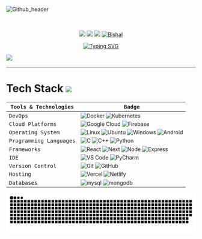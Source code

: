 <!--- ------------------------------------------------------------------------------------------------------------------------------------------------------ .-->
<!--- -- Custom Designed Banner ---------------------------------------------------------------------------------------------------------------------------- -->
<!--- ------------------------------------------------------------------------------------------------------------------------------------------------------ -->


![Github_header](https://user-images.githubusercontent.com/74038190/213910845-af37a709-8995-40d6-be59-724526e3c3d7.gif)

    
<!--- ------------------------------------------------------------------------------------------------------------------------------------------------------ -->
<!--- -- Visitor Badge + Links ----------------------------------------------------------------------------------------------------------------------------- -->
<!--- ------------------------------------------------------------------------------------------------------------------------------------------------------ -->

<div align="center">
<!--   <img src="https://api.visitorbadge.io/api/visitors?path=https%3A%2F%2Fgithub.com%2Fmdazfar2%2Fmdazfar2&label=VISITORS&labelColor=%23000&countColor=%230A0209" /> -->
  <br><br>
  <a href="https://instagram.com/01bs10"><img src="https://img.shields.io/badge/Instagram-d5d5d5?style=for-the-badge&logo=instagram&logoColor=0A0209"/></a>
  <a href="http://www.linkedin.com/in/bishalsaraniah/"><img src="https://img.shields.io/badge/LinkedIn-d5d5d5?style=for-the-badge&logo=linkedin&logoColor=0A0209"/></a>
  <a href="mailto:mindyourownbusiness4a1@gmail.com"><img src="https://img.shields.io/badge/Gmail-d5d5d5?style=for-the-badge&logo=gmail&logoColor=0A0209" /></a>
<!--   <a href="https://discordapp.com/users/877531143610708028"><img src="https://img.shields.io/badge/Discord-d5d5d5?style=for-the-badge&logo=discord&logoColor=0A0209" alt="Bishal" ></a> -->
  <a href="https://twitter.com/bishalsaraniah"><img src="https://img.shields.io/badge/Twitter-d5d5d5?style=for-the-badge&logo=twitter&logoColor=0A0209" alt="Bishal" ></a>
</div>

<div align="center">
    
[![Typing SVG](<https://readme-typing-svg.demolab.com?font=Oswald&pause=1000&color=F7D958&width=435&lines=FULL+STACK+WEB+DEVELOPER;EXPERIENCED+UI%2FUX+DESIGNER;ALWAYS+LEARNING+NEW+THINGS>)](https://git.io/typing-svg)

</div>


<img src="https://www.animatedimages.org/data/media/562/animated-line-image-0184.gif" width="1920" />

---

# Tech Stack <img src='https://user-images.githubusercontent.com/74038190/206662607-d9e7591e-bbf9-42f9-9386-29efc927bc16.gif' width="40"> 

<samp>Tools & Technologies</samp> |  <samp>Badge</samp> |
--- | --- |
<samp>DevOps</samp> | ![Docker](https://img.shields.io/badge/docker-%230db7ed.svg?style=for-the-badge&logo=docker&logoColor=white) ![Kubernetes](https://img.shields.io/badge/kubernetes-%23326ce5.svg?style=for-the-badge&logo=kubernetes&logoColor=white)
<samp>Cloud Platforms </samp>| ![Google Cloud](https://img.shields.io/badge/GoogleCloud-%234285F4.svg?style=for-the-badge&logo=google-cloud&logoColor=white) ![Firebase](https://img.shields.io/badge/firebase-%23039BE5.svg?style=for-the-badge&logo=firebase)|
<samp>Operating System</samp> | ![Linux](https://img.shields.io/badge/Linux-FCC624?style=for-the-badge&logo=linux&logoColor=black) ![Ubuntu](https://img.shields.io/badge/Ubuntu-E95420?style=for-the-badge&logo=ubuntu&logoColor=white) ![Windows](https://img.shields.io/badge/Windows-0078D6?style=for-the-badge&logo=windows&logoColor=white) ![Android](https://img.shields.io/badge/Android-3DDC84?style=for-the-badge&logo=android&logoColor=white) 
<samp>Programming Languages</samp> |![C](https://img.shields.io/badge/c-%2300599C.svg?style=for-the-badge&logo=c&logoColor=white) ![C++](https://img.shields.io/badge/c++-%2300599C.svg?style=for-the-badge&logo=c%2B%2B&logoColor=white) ![Python](https://img.shields.io/badge/python-3670A0?style=for-the-badge&logo=python&logoColor=ffdd54)
<samp>Frameworks</samp> | ![React](https://img.shields.io/badge/react-%2320232a.svg?style=for-the-badge&logo=react&logoColor=%2361DAFB) ![Next](https://img.shields.io/badge/Next-black?style=for-the-badge&logo=next.js&logoColor=white) ![Node](https://img.shields.io/badge/Node-_A04E.svg?style=for-the-badge&logo=nodedotjs&logoColor=white) ![Express](https://img.shields.io/badge/Express-ECD53F.svg?style=for-the-badge&logo=Express&logoColor=white)|
<samp>IDE</samp> | ![VS Code](https://img.shields.io/badge/vs-0078d7.svg?style=for-the-badge&logo=visual-studio-code&logoColor=white) ![PyCharm](https://img.shields.io/badge/pycharm-143?style=for-the-badge&logo=pycharm&logoColor=black&color=black&labelColor=green)| 
<samp>Version Control</samp> | ![Git](https://img.shields.io/badge/git-%23F05033.svg?style=for-the-badge&logo=git&logoColor=white) ![GitHub](https://img.shields.io/badge/github-%23121011.svg?style=for-the-badge&logo=github&logoColor=white)|
<samp>Hosting</samp> | ![Vercel](https://img.shields.io/badge/vercel-%232C5263.svg?style=for-the-badge&logo=vercel&logoColor=white) ![Netlify](https://img.shields.io/badge/netlify-%23D42029.svg?style=for-the-badge&logo=netlify&logoColor=white)|
<samp>Databases</samp> | ![mysql](https://img.shields.io/badge/mysql-%234ea94b.svg?style=for-the-badge&logo=mysql&logoColor=white) ![mongodb](https://img.shields.io/badge/MongoDB-%234ea94b.svg?style=for-the-badge&logo=mongodb&logoColor=white)|
</details>

<!-- Proudly created with GPRM ( https://gprm.itsvg.in ) -->
<picture>
  <source media="(prefers-color-scheme: dark)" srcset="https://raw.githubusercontent.com/platane/platane/output/github-contribution-grid-snake-dark.svg">
  <img alt="github contribution grid snake animation" src="https://raw.githubusercontent.com/platane/platane/output/github-contribution-grid-snake.svg">
</picture>

